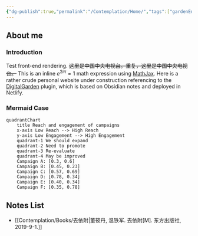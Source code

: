 ```yaml
---
{"dg-publish":true,"permalink":"/Contemplation/Home/","tags":["gardenEntry"]}
---
```


## About me
### Introduction
Test front-end rendering. 
~~这里是中国中央电视台。重复，这里是中国中央电视台。~~ This is an inline $e^{2i\pi} = 1$ math expression using [MathJax](https://docs.mathjax.org/en/latest/basic/mathjax.html).
Here is a rather crude personal website under construction referencing to the [DigitalGarden](https://github.com/oleeskild/Obsidian-Digital-Garden) plugin, which is based on Obsidian notes and deployed in Netlify.

### Mermaid Case
```mermaid
quadrantChart
    title Reach and engagement of campaigns
    x-axis Low Reach --> High Reach
    y-axis Low Engagement --> High Engagement
    quadrant-1 We should expand
    quadrant-2 Need to promote
    quadrant-3 Re-evaluate
    quadrant-4 May be improved
    Campaign A: [0.3, 0.6]
    Campaign B: [0.45, 0.23]
    Campaign C: [0.57, 0.69]
    Campaign D: [0.78, 0.34]
    Campaign E: [0.40, 0.34]
    Campaign F: [0.35, 0.78]
```
## Notes  List
- [[Contemplation/Books/去依附\|董筱丹, 温铁军. 去依附[M]. 东方出版社, 2019-9-1.]]